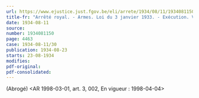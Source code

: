 ```yaml
---
url: https://www.ejustice.just.fgov.be/eli/arrete/1934/08/11/1934081150/justel
title-fr: "Arrêté royal. - Armes. Loi du 3 janvier 1933. - Exécution. Voir modification(s)"
date: 1934-08-11
source:
number: 1934081150
page: 4463
case: 1934-08-11/30
publication: 1934-08-23
starts: 23-08-1934
modifies:
pdf-original:
pdf-consolidated:
---
```


(Abrogé) <AR 1998-03-01, art. 3, 002,  En vigueur : 1998-04-04>
